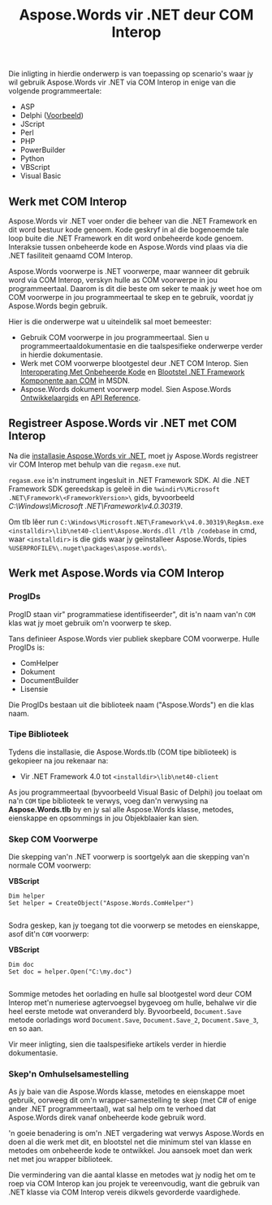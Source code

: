 ﻿---
title: Aspose.Words vir .NET deur COM Interop
second_title: Aspose.Words vir .NET
articleTitle: Hoe Om Te Gebruik Aspose.Words vir .NET deur COM Interop
linktitle: Hoe Om Te Gebruik Aspose.Words vir .NET deur COM Interop
type: docs
description: "Gebruik Aspose.Words vir .NET deur COM Interop in Python, PHP, VBScript, JScript, en ander programmeertale."
weight: 130
url: /af/net/how-to-use-aspose-words-via-com-interop/
---

Die inligting in hierdie onderwerp is van toepassing op scenario's waar jy wil gebruik Aspose.Words vir .NET via COM Interop in enige van die volgende programmeertale:

- ASP
- Delphi ([Voorbeeld](https://github.com/aspose-words/Aspose.Words-for-.NET/tree/ReleasePreparation/Showcases/Aspose_Words_for_NET_via_COM_Delphi))
- JScript
- Perl
- PHP
- PowerBuilder
- Python
- VBScript
- Visual Basic

## Werk met COM Interop

Aspose.Words vir .NET voer onder die beheer van die .NET Framework en dit word bestuur kode genoem. Kode geskryf in al die bogenoemde tale loop buite die .NET Framework en dit word onbeheerde kode genoem. Interaksie tussen onbeheerde kode en Aspose.Words vind plaas via die .NET fasiliteit genaamd COM Interop.

Aspose.Words voorwerpe is .NET voorwerpe, maar wanneer dit gebruik word via COM Interop, verskyn hulle as COM voorwerpe in jou programmeertaal. Daarom is dit die beste om seker te maak jy weet hoe om COM voorwerpe in jou programmeertaal te skep en te gebruik, voordat jy Aspose.Words begin gebruik.

Hier is die onderwerpe wat u uiteindelik sal moet bemeester:

- Gebruik COM voorwerpe in jou programmeertaal. Sien u programmeertaaldokumentasie en die taalspesifieke onderwerpe verder in hierdie dokumentasie.
- Werk met COM voorwerpe blootgestel deur .NET COM Interop. Sien [Interoperating Met Onbeheerde Kode](https://learn.microsoft.com/en-us/dotnet/framework/interop/) en [Blootstel .NET Framework Komponente aan COM](https://learn.microsoft.com/en-us/dotnet/framework/interop/exposing-dotnet-components-to-com) in MSDN.
- Aspose.Words dokument voorwerp model. Sien Aspose.Words [Ontwikkelaargids](/words/net/developer-guide/) en [API Reference](https://reference.aspose.com/words/net/).

## Registreer Aspose.Words vir .NET met COM Interop

Na die [installasie Aspose.Words vir .NET](/words/net/installation/), moet jy Aspose.Words registreer vir COM Interop met behulp van die `regasm.exe` nut.

`regasm.exe` is'n instrument ingesluit in .NET Framework SDK. Al die .NET Framework SDK gereedskap is geleë in die `%windir%\Microsoft .NET\Framework\<FrameworkVersion>\` gids, byvoorbeeld *C:\Windows\Microsoft .NET\Framework\v4.0.30319*.

Om tlb lêer run `C:\Windows\Microsoft.NET\Framework\v4.0.30319\RegAsm.exe <installdir>\lib\net40-client\Aspose.Words.dll /tlb /codebase` in cmd, waar `<installdir>` is die gids waar jy geïnstalleer Aspose.Words, tipies `%USERPROFILE%\.nuget\packages\aspose.words\`.

## Werk met Aspose.Words via COM Interop

### ProgIDs

ProgID staan vir" programmatiese identifiseerder", dit is'n naam van'n `COM` klas wat jy moet gebruik om'n voorwerp te skep.

Tans definieer Aspose.Words vier publiek skepbare COM voorwerpe. Hulle ProgIDs is:

- ComHelper
- Dokument
- DocumentBuilder
- Lisensie

Die ProgIDs bestaan uit die biblioteek naam ("Aspose.Words") en die klas naam.

### Tipe Biblioteek

Tydens die installasie, die Aspose.Words.tlb (COM tipe biblioteek) is gekopieer na jou rekenaar na:

- Vir .NET Framework 4.0 tot `<installdir>\lib\net40-client`

As jou programmeertaal (byvoorbeeld Visual Basic of Delphi) jou toelaat om na'n `COM` tipe biblioteek te verwys, voeg dan'n verwysing na **Aspose.Words.tlb** by en jy sal alle Aspose.Words klasse, metodes, eienskappe en opsommings in jou Objekblaaier kan sien.

### Skep COM Voorwerpe

Die skepping van'n .NET voorwerp is soortgelyk aan die skepping van'n normale COM voorwerp:

**VBScript**

```
Dim helper
Set helper = CreateObject("Aspose.Words.ComHelper")
 
```

Sodra geskep, kan jy toegang tot die voorwerp se metodes en eienskappe, asof dit'n `COM` voorwerp:

**VBScript**

```
Dim doc
Set doc = helper.Open("C:\my.doc")
 
```

Sommige metodes het oorlading en hulle sal blootgestel word deur COM Interop met'n numeriese agtervoegsel bygevoeg om hulle, behalwe vir die heel eerste metode wat onveranderd bly. Byvoorbeeld, `Document.Save` metode oorladings word `Document.Save`, `Document.Save_2`, `Document.Save_3`, en so aan.

Vir meer inligting, sien die taalspesifieke artikels verder in hierdie dokumentasie.

### Skep'n Omhulselsamestelling

As jy baie van die Aspose.Words klasse, metodes en eienskappe moet gebruik, oorweeg dit om'n wrapper-samestelling te skep (met C# of enige ander .NET programmeertaal), wat sal help om te verhoed dat Aspose.Words direk vanaf onbeheerde kode gebruik word.

'n goeie benadering is om'n .NET vergadering wat verwys Aspose.Words en doen al die werk met dit, en blootstel net die minimum stel van klasse en metodes om onbeheerde kode te ontwikkel. Jou aansoek moet dan werk net met jou wrapper biblioteek.

Die vermindering van die aantal klasse en metodes wat jy nodig het om te roep via COM Interop kan jou projek te vereenvoudig, want die gebruik van .NET klasse via COM Interop vereis dikwels gevorderde vaardighede.